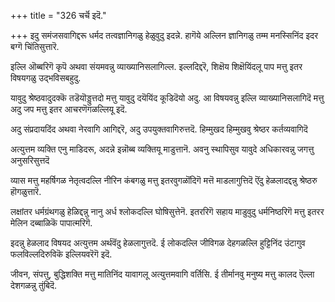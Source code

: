 +++
title = "326 चर्चॆ इदॆ."

+++
इदु समंजसवागिद्दरू धर्मद तत्वज्ञानिगळु हेळुवुदु इदन्ने. हागॆये अल्लिन ज्ञानिगळु तम्म मनस्सिनिंद इदर बग्गॆ चिंतिसुत्तारॆ.

इल्लि ऒब्बरिगॆ कृपॆ अथवा संयमवन्नु व्याख्यानिसलागिल्ल. इल्लदिद्दरॆ, शिक्षॆय शिक्षॆयिंदलू पाप मत्तु इतर विषयगळु उद्भविसबहुदु.

यावुदु श्रेष्ठवादुदक्कॆ तडॆयॊड्डुत्तदो मत्तु यावुदु दयॆयिंद कूडिदॆयो अदु. आ विषयवन्नु इल्लि व्याख्यानिसलागिदॆ मत्तु अदु जप मत्तु इतर आचरणॆगळल्लियू इदॆ.

अदु संप्रदायदिंद अथवा नेरवागि आगिद्दरॆ, अदु उपयुक्तवागिरुत्तदॆ. हिम्मुखद हिम्मुखवु श्रेष्ठर कर्तव्यवागिदॆ

अत्युत्तम व्यक्ति एनु माडिदरू, अदन्ने इन्नॊब्ब व्यक्तियू माडुत्तानॆ. अवनु स्थापिसुव यावुदे अधिकारवन्नु जगत्तु अनुसरिसुत्तदॆ

व्यास मत्तु महर्षिगळ नेतृत्वदल्लि नीरिन कंबगळु मत्तु इतरवुगळॊंदिगॆ मत्तॆ माडलागुत्तिदॆ ऎंदु हेळलादद्दन्नु श्रेष्ठरु हॊगळुत्तारॆ.

लक्षांतर धर्मग्रंथगळु हेळिद्दन्नु नानु अर्ध श्लोकदल्लि घोषिसुत्तेनॆ. इतररिगॆ सहाय माडुवुदु धर्मनिष्ठरिगॆ मत्तु इतरर मेलिन दब्बाळिकॆ पापात्मरिगॆ.

इदन्नु हेळलाद विषयद अत्युत्तम अर्थवॆंदु हेळलागुत्तदॆ. ई लोकदल्लि जीविगळ देहगळल्लि हुट्टिनिंद उंटागुव फलविल्लदिरुविकॆ इल्लियवरॆगॆ इदॆ.

जीवन, संपत्तु, बुद्धिशक्ति मत्तु मातिनिंद यावागलू अत्युत्तमवागि वर्तिसि. ई तीर्मानवु मनुष्य मत्तु कालद ऎल्ला देशगळन्नु तुंबिदॆ.

